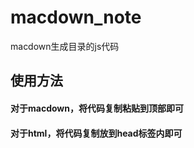 <link rel="stylesheet" href="http://yandex.st/highlightjs/6.2/styles/googlecode.min.css">

<script src="http://code.jquery.com/jquery-1.7.2.min.js"></script>

<script src="http://yandex.st/highlightjs/6.2/highlight.min.js"></script>

<script>hljs.initHighlightingOnLoad();</script>

<script type="text/javascript">

 $(document).ready(function(){

    $("h2,h3,h4,h5,h6").each(function(i,item){

        var tag = $(item).get(0).localName;

        $(item).attr("id","wow"+i);

        $("#category").append('<a class="new'+tag+'" href="#wow'+i+'">'+$(this).text()+'</a></br>');

        $(".newh2").css("margin-left",0);

        $(".newh3").css("margin-left",20);

        $(".newh4").css("margin-left",40);

        $(".newh5").css("margin-left",60);

        $(".newh6").css("margin-left",80);

    });

 });

</script>

<div id="category"></div>

# macdown_note
macdown生成目录的js代码

## 使用方法
#### 对于macdown，将代码复制粘贴到顶部即可
#### 对于html，将代码复制放到head标签内即可


